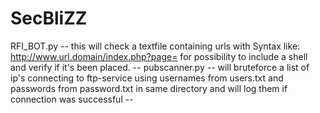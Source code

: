 # SecBliZZ
RFI_BOT.py -- this will check a textfile containing urls with Syntax like: http://www.url.domain/index.php?page= 
for possibility to include a shell and verify if it's been placed. --
pubscanner.py -- will bruteforce a list of ip's connecting to ftp-service using usernames from users.txt and passwords from password.txt in same directory and will log them if connection was successful --
